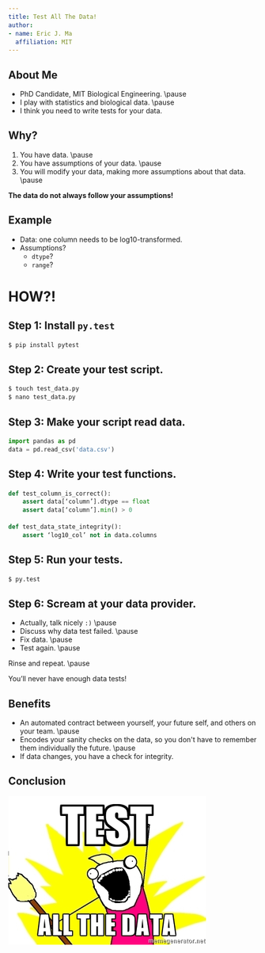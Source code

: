 ```yaml
---
title: Test All The Data!
author: 
- name: Eric J. Ma
  affiliation: MIT
---
```


## About Me

- PhD Candidate, MIT Biological Engineering. \pause
- I play with statistics and biological data. \pause
- I think you need to write tests for your data.

## Why?

1. You have data. \pause
2. You have assumptions of your data. \pause
3. You will modify your data, making more assumptions about that data. \pause

**The data do not always follow your assumptions!**

## Example

- Data: one column needs to be log10-transformed.
- Assumptions? 
    - `dtype`? 
    - `range`?

# HOW?!

## Step 1: Install `py.test`

```bash
$ pip install pytest
```

## Step 2: Create your test script.

```bash
$ touch test_data.py
$ nano test_data.py
```

## Step 3: Make your script read data.

```python
import pandas as pd
data = pd.read_csv('data.csv')
```

## Step 4: Write your test functions.

```python
def test_column_is_correct():
    assert data[‘column’].dtype == float
    assert data[‘column’].min() > 0

def test_data_state_integrity():
    assert ‘log10_col’ not in data.columns
```

## Step 5: Run your tests.

```bash
$ py.test
```

## Step 6: Scream at your data provider.

- Actually, talk nicely `:)` \pause
- Discuss why data test failed. \pause
- Fix data. \pause
- Test again. \pause

Rinse and repeat. \pause

You’ll never have enough data tests!

## Benefits

- An automated contract between yourself, your future self, and others on your team. \pause
- Encodes your sanity checks on the data, so you don't have to remember them individually the future. \pause
- If data changes, you have a check for integrity.

## Conclusion

![](test-all-the-data.jpg)